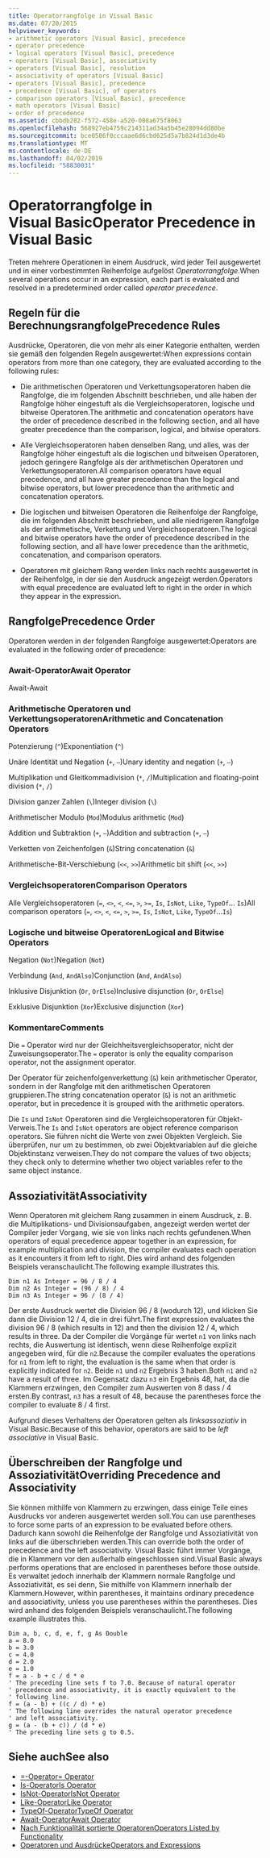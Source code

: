 ```yaml
---
title: Operatorrangfolge in Visual Basic
ms.date: 07/20/2015
helpviewer_keywords:
- arithmetic operators [Visual Basic], precedence
- operator precedence
- logical operators [Visual Basic], precedence
- operators [Visual Basic], associativity
- operators [Visual Basic], resolution
- associativity of operators [Visual Basic]
- operators [Visual Basic], precedence
- precedence [Visual Basic], of operators
- comparison operators [Visual Basic], precedence
- math operators [Visual Basic]
- order of precedence
ms.assetid: cbbdb282-f572-458e-a520-008a675f8063
ms.openlocfilehash: 568927eb4759c214311ad34a5b45e28094dd80be
ms.sourcegitcommit: bce0586f0cccaae6d6cbd625d5a7b824d1d3de4b
ms.translationtype: MT
ms.contentlocale: de-DE
ms.lasthandoff: 04/02/2019
ms.locfileid: "58830031"
---
```

# <a name="operator-precedence-in-visual-basic"></a><span data-ttu-id="8cd71-102">Operatorrangfolge in Visual Basic</span><span class="sxs-lookup"><span data-stu-id="8cd71-102">Operator Precedence in Visual Basic</span></span>
<span data-ttu-id="8cd71-103">Treten mehrere Operationen in einem Ausdruck, wird jeder Teil ausgewertet und in einer vorbestimmten Reihenfolge aufgelöst *Operatorrangfolge*.</span><span class="sxs-lookup"><span data-stu-id="8cd71-103">When several operations occur in an expression, each part is evaluated and resolved in a predetermined order called *operator precedence*.</span></span>  
  
## <a name="precedence-rules"></a><span data-ttu-id="8cd71-104">Regeln für die Berechnungsrangfolge</span><span class="sxs-lookup"><span data-stu-id="8cd71-104">Precedence Rules</span></span>  
 <span data-ttu-id="8cd71-105">Ausdrücke, Operatoren, die von mehr als einer Kategorie enthalten, werden sie gemäß den folgenden Regeln ausgewertet:</span><span class="sxs-lookup"><span data-stu-id="8cd71-105">When expressions contain operators from more than one category, they are evaluated according to the following rules:</span></span>  
  
-   <span data-ttu-id="8cd71-106">Die arithmetischen Operatoren und Verkettungsoperatoren haben die Rangfolge, die im folgenden Abschnitt beschrieben, und alle haben der Rangfolge höher eingestuft als die Vergleichsoperatoren, logische und bitweise Operatoren.</span><span class="sxs-lookup"><span data-stu-id="8cd71-106">The arithmetic and concatenation operators have the order of precedence described in the following section, and all have greater precedence than the comparison, logical, and bitwise operators.</span></span>  
  
-   <span data-ttu-id="8cd71-107">Alle Vergleichsoperatoren haben denselben Rang, und alles, was der Rangfolge höher eingestuft als die logischen und bitweisen Operatoren, jedoch geringere Rangfolge als der arithmetischen Operatoren und Verkettungsoperatoren.</span><span class="sxs-lookup"><span data-stu-id="8cd71-107">All comparison operators have equal precedence, and all have greater precedence than the logical and bitwise operators, but lower precedence than the arithmetic and concatenation operators.</span></span>  
  
-   <span data-ttu-id="8cd71-108">Die logischen und bitweisen Operatoren die Reihenfolge der Rangfolge, die im folgenden Abschnitt beschrieben, und alle niedrigeren Rangfolge als der arithmetische, Verkettung und Vergleichsoperatoren.</span><span class="sxs-lookup"><span data-stu-id="8cd71-108">The logical and bitwise operators have the order of precedence described in the following section, and all have lower precedence than the arithmetic, concatenation, and comparison operators.</span></span>  
  
-   <span data-ttu-id="8cd71-109">Operatoren mit gleichem Rang werden links nach rechts ausgewertet in der Reihenfolge, in der sie den Ausdruck angezeigt werden.</span><span class="sxs-lookup"><span data-stu-id="8cd71-109">Operators with equal precedence are evaluated left to right in the order in which they appear in the expression.</span></span>  
  
## <a name="precedence-order"></a><span data-ttu-id="8cd71-110">Rangfolge</span><span class="sxs-lookup"><span data-stu-id="8cd71-110">Precedence Order</span></span>  
 <span data-ttu-id="8cd71-111">Operatoren werden in der folgenden Rangfolge ausgewertet:</span><span class="sxs-lookup"><span data-stu-id="8cd71-111">Operators are evaluated in the following order of precedence:</span></span>  
  
### <a name="await-operator"></a><span data-ttu-id="8cd71-112">Await-Operator</span><span class="sxs-lookup"><span data-stu-id="8cd71-112">Await Operator</span></span>  
 <span data-ttu-id="8cd71-113">Await-</span><span class="sxs-lookup"><span data-stu-id="8cd71-113">Await</span></span>  
  
### <a name="arithmetic-and-concatenation-operators"></a><span data-ttu-id="8cd71-114">Arithmetische Operatoren und Verkettungsoperatoren</span><span class="sxs-lookup"><span data-stu-id="8cd71-114">Arithmetic and Concatenation Operators</span></span>  
 <span data-ttu-id="8cd71-115">Potenzierung (`^`)</span><span class="sxs-lookup"><span data-stu-id="8cd71-115">Exponentiation (`^`)</span></span>  
  
 <span data-ttu-id="8cd71-116">Unäre Identität und Negation (`+`, `–`)</span><span class="sxs-lookup"><span data-stu-id="8cd71-116">Unary identity and negation (`+`, `–`)</span></span>  
  
 <span data-ttu-id="8cd71-117">Multiplikation und Gleitkommadivision (`*`, `/`)</span><span class="sxs-lookup"><span data-stu-id="8cd71-117">Multiplication and floating-point division (`*`, `/`)</span></span>  
  
 <span data-ttu-id="8cd71-118">Division ganzer Zahlen (`\`)</span><span class="sxs-lookup"><span data-stu-id="8cd71-118">Integer division (`\`)</span></span>  
  
 <span data-ttu-id="8cd71-119">Arithmetischer Modulo (`Mod`)</span><span class="sxs-lookup"><span data-stu-id="8cd71-119">Modulus arithmetic (`Mod`)</span></span>  
  
 <span data-ttu-id="8cd71-120">Addition und Subtraktion (`+`, `–`)</span><span class="sxs-lookup"><span data-stu-id="8cd71-120">Addition and subtraction (`+`, `–`)</span></span>  
  
 <span data-ttu-id="8cd71-121">Verketten von Zeichenfolgen (`&`)</span><span class="sxs-lookup"><span data-stu-id="8cd71-121">String concatenation (`&`)</span></span>  
  
 <span data-ttu-id="8cd71-122">Arithmetische-Bit-Verschiebung (`<<`, `>>`)</span><span class="sxs-lookup"><span data-stu-id="8cd71-122">Arithmetic bit shift (`<<`, `>>`)</span></span>  
  
### <a name="comparison-operators"></a><span data-ttu-id="8cd71-123">Vergleichsoperatoren</span><span class="sxs-lookup"><span data-stu-id="8cd71-123">Comparison Operators</span></span>  
 <span data-ttu-id="8cd71-124">Alle Vergleichsoperatoren (`=`, `<>`, `<`, `<=`, `>`, `>=`, `Is`, `IsNot`, `Like`, `TypeOf`... `Is`)</span><span class="sxs-lookup"><span data-stu-id="8cd71-124">All comparison operators (`=`, `<>`, `<`, `<=`, `>`, `>=`, `Is`, `IsNot`, `Like`, `TypeOf`...`Is`)</span></span>  
  
### <a name="logical-and-bitwise-operators"></a><span data-ttu-id="8cd71-125">Logische und bitweise Operatoren</span><span class="sxs-lookup"><span data-stu-id="8cd71-125">Logical and Bitwise Operators</span></span>  
 <span data-ttu-id="8cd71-126">Negation (`Not`)</span><span class="sxs-lookup"><span data-stu-id="8cd71-126">Negation (`Not`)</span></span>  
  
 <span data-ttu-id="8cd71-127">Verbindung (`And`, `AndAlso`)</span><span class="sxs-lookup"><span data-stu-id="8cd71-127">Conjunction (`And`, `AndAlso`)</span></span>  
  
 <span data-ttu-id="8cd71-128">Inklusive Disjunktion (`Or`, `OrElse`)</span><span class="sxs-lookup"><span data-stu-id="8cd71-128">Inclusive disjunction (`Or`, `OrElse`)</span></span>  
  
 <span data-ttu-id="8cd71-129">Exklusive Disjunktion (`Xor`)</span><span class="sxs-lookup"><span data-stu-id="8cd71-129">Exclusive disjunction (`Xor`)</span></span>  
  
### <a name="comments"></a><span data-ttu-id="8cd71-130">Kommentare</span><span class="sxs-lookup"><span data-stu-id="8cd71-130">Comments</span></span>  
 <span data-ttu-id="8cd71-131">Die `=` Operator wird nur der Gleichheitsvergleichsoperator, nicht der Zuweisungsoperator.</span><span class="sxs-lookup"><span data-stu-id="8cd71-131">The `=` operator is only the equality comparison operator, not the assignment operator.</span></span>  
  
 <span data-ttu-id="8cd71-132">Der Operator für zeichenfolgenverkettung (`&`) kein arithmetischer Operator, sondern in der Rangfolge mit den arithmetischen Operatoren gruppieren.</span><span class="sxs-lookup"><span data-stu-id="8cd71-132">The string concatenation operator (`&`) is not an arithmetic operator, but in precedence it is grouped with the arithmetic operators.</span></span>  
  
 <span data-ttu-id="8cd71-133">Die `Is` und `IsNot` Operatoren sind die Vergleichsoperatoren für Objekt-Verweis.</span><span class="sxs-lookup"><span data-stu-id="8cd71-133">The `Is` and `IsNot` operators are object reference comparison operators.</span></span> <span data-ttu-id="8cd71-134">Sie führen nicht die Werte von zwei Objekten Vergleich. Sie überprüfen, nur um zu bestimmen, ob zwei Objektvariablen auf die gleiche Objektinstanz verweisen.</span><span class="sxs-lookup"><span data-stu-id="8cd71-134">They do not compare the values of two objects; they check only to determine whether two object variables refer to the same object instance.</span></span>  
  
## <a name="associativity"></a><span data-ttu-id="8cd71-135">Assoziativität</span><span class="sxs-lookup"><span data-stu-id="8cd71-135">Associativity</span></span>  
 <span data-ttu-id="8cd71-136">Wenn Operatoren mit gleichem Rang zusammen in einem Ausdruck, z. B. die Multiplikations- und Divisionsaufgaben, angezeigt werden wertet der Compiler jeder Vorgang, wie sie von links nach rechts gefundenen.</span><span class="sxs-lookup"><span data-stu-id="8cd71-136">When operators of equal precedence appear together in an expression, for example multiplication and division, the compiler evaluates each operation as it encounters it from left to right.</span></span> <span data-ttu-id="8cd71-137">Dies wird anhand des folgenden Beispiels veranschaulicht.</span><span class="sxs-lookup"><span data-stu-id="8cd71-137">The following example illustrates this.</span></span>  
  
```  
Dim n1 As Integer = 96 / 8 / 4  
Dim n2 As Integer = (96 / 8) / 4  
Dim n3 As Integer = 96 / (8 / 4)  
```  
  
 <span data-ttu-id="8cd71-138">Der erste Ausdruck wertet die Division 96 / 8 (wodurch 12), und klicken Sie dann die Division 12 / 4, die in drei führt.</span><span class="sxs-lookup"><span data-stu-id="8cd71-138">The first expression evaluates the division 96 / 8 (which results in 12) and then the division 12 / 4, which results in three.</span></span> <span data-ttu-id="8cd71-139">Da der Compiler die Vorgänge für wertet `n1` von links nach rechts, die Auswertung ist identisch, wenn diese Reihenfolge explizit angegeben wird, für die `n2`.</span><span class="sxs-lookup"><span data-stu-id="8cd71-139">Because the compiler evaluates the operations for `n1` from left to right, the evaluation is the same when that order is explicitly indicated for `n2`.</span></span> <span data-ttu-id="8cd71-140">Beide `n1` und `n2` Ergebnis 3 haben.</span><span class="sxs-lookup"><span data-stu-id="8cd71-140">Both `n1` and `n2` have a result of three.</span></span> <span data-ttu-id="8cd71-141">Im Gegensatz dazu `n3` ein Ergebnis 48, hat, da die Klammern erzwingen, den Compiler zum Auswerten von 8 dass / 4 ersten.</span><span class="sxs-lookup"><span data-stu-id="8cd71-141">By contrast, `n3` has a result of 48, because the parentheses force the compiler to evaluate 8 / 4 first.</span></span>  
  
 <span data-ttu-id="8cd71-142">Aufgrund dieses Verhaltens der Operatoren gelten als *linksassoziativ* in Visual Basic.</span><span class="sxs-lookup"><span data-stu-id="8cd71-142">Because of this behavior, operators are said to be *left associative* in Visual Basic.</span></span>  
  
## <a name="overriding-precedence-and-associativity"></a><span data-ttu-id="8cd71-143">Überschreiben der Rangfolge und Assoziativität</span><span class="sxs-lookup"><span data-stu-id="8cd71-143">Overriding Precedence and Associativity</span></span>  
 <span data-ttu-id="8cd71-144">Sie können mithilfe von Klammern zu erzwingen, dass einige Teile eines Ausdrucks vor anderen ausgewertet werden soll.</span><span class="sxs-lookup"><span data-stu-id="8cd71-144">You can use parentheses to force some parts of an expression to be evaluated before others.</span></span> <span data-ttu-id="8cd71-145">Dadurch kann sowohl die Reihenfolge der Rangfolge und Assoziativität von links auf die überschrieben werden.</span><span class="sxs-lookup"><span data-stu-id="8cd71-145">This can override both the order of precedence and the left associativity.</span></span> <span data-ttu-id="8cd71-146">Visual Basic führt immer Vorgänge, die in Klammern vor den außerhalb eingeschlossen sind.</span><span class="sxs-lookup"><span data-stu-id="8cd71-146">Visual Basic always performs operations that are enclosed in parentheses before those outside.</span></span> <span data-ttu-id="8cd71-147">Es verwaltet jedoch innerhalb der Klammern normale Rangfolge und Assoziativität, es sei denn, Sie mithilfe von Klammern innerhalb der Klammern.</span><span class="sxs-lookup"><span data-stu-id="8cd71-147">However, within parentheses, it maintains ordinary precedence and associativity, unless you use parentheses within the parentheses.</span></span> <span data-ttu-id="8cd71-148">Dies wird anhand des folgenden Beispiels veranschaulicht.</span><span class="sxs-lookup"><span data-stu-id="8cd71-148">The following example illustrates this.</span></span>  
  
```  
Dim a, b, c, d, e, f, g As Double  
a = 8.0  
b = 3.0  
c = 4.0  
d = 2.0  
e = 1.0  
f = a - b + c / d * e  
' The preceding line sets f to 7.0. Because of natural operator   
' precedence and associativity, it is exactly equivalent to the   
' following line.  
f = (a - b) + ((c / d) * e)  
' The following line overrides the natural operator precedence   
' and left associativity.  
g = (a - (b + c)) / (d * e)  
' The preceding line sets g to 0.5.  
```  
  
## <a name="see-also"></a><span data-ttu-id="8cd71-149">Siehe auch</span><span class="sxs-lookup"><span data-stu-id="8cd71-149">See also</span></span>

- [<span data-ttu-id="8cd71-150">=-Operator</span><span class="sxs-lookup"><span data-stu-id="8cd71-150">= Operator</span></span>](../../../visual-basic/language-reference/operators/assignment-operator.md)
- [<span data-ttu-id="8cd71-151">Is-Operator</span><span class="sxs-lookup"><span data-stu-id="8cd71-151">Is Operator</span></span>](../../../visual-basic/language-reference/operators/is-operator.md)
- [<span data-ttu-id="8cd71-152">IsNot-Operator</span><span class="sxs-lookup"><span data-stu-id="8cd71-152">IsNot Operator</span></span>](../../../visual-basic/language-reference/operators/isnot-operator.md)
- [<span data-ttu-id="8cd71-153">Like-Operator</span><span class="sxs-lookup"><span data-stu-id="8cd71-153">Like Operator</span></span>](../../../visual-basic/language-reference/operators/like-operator.md)
- [<span data-ttu-id="8cd71-154">TypeOf-Operator</span><span class="sxs-lookup"><span data-stu-id="8cd71-154">TypeOf Operator</span></span>](../../../visual-basic/language-reference/operators/typeof-operator.md)
- [<span data-ttu-id="8cd71-155">Await-Operator</span><span class="sxs-lookup"><span data-stu-id="8cd71-155">Await Operator</span></span>](../../../visual-basic/language-reference/operators/await-operator.md)
- [<span data-ttu-id="8cd71-156">Nach Funktionalität sortierte Operatoren</span><span class="sxs-lookup"><span data-stu-id="8cd71-156">Operators Listed by Functionality</span></span>](../../../visual-basic/language-reference/operators/operators-listed-by-functionality.md)
- [<span data-ttu-id="8cd71-157">Operatoren und Ausdrücke</span><span class="sxs-lookup"><span data-stu-id="8cd71-157">Operators and Expressions</span></span>](../../../visual-basic/programming-guide/language-features/operators-and-expressions/index.md)
